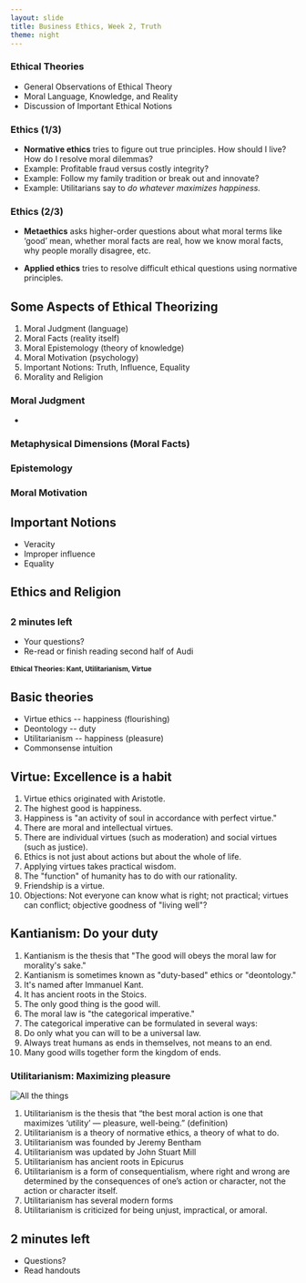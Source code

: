 ```yaml
---
layout: slide
title: Business Ethics, Week 2, Truth
theme: night
---
```


<section><!--Begin Day 1 Truth-->
<section data-background="http://channel.nationalgeographic.com/exposure/content/photo/photo/2079435_deeper-still_jfxeaqbh63vorhnrwcs4oomcjqoxpy7q62c4u66siw3t6qwph3oq_790x445.jpg" section data-markdown><!--Begin slide-->

# Ethical Theories

- General Observations of Ethical Theory
- Moral Language, Knowledge, and Reality
- Discussion of Important Ethical Notions

</section><!--end slide-->
<section data-markdown>

### Ethics  (1/3)

- **Normative ethics** tries to figure out true principles. How should I live? How do I resolve moral dilemmas? 
- Example: Profitable fraud versus costly integrity? 
- Example: Follow my family tradition or break out and innovate? 
- Example: Utilitarians say to *do whatever maximizes happiness.* 

</section><section data-markdown>

### Ethics (2/3)

- **Metaethics** asks higher-order questions about what moral terms like ‘good’ mean, whether moral facts are real, how we know moral facts, why people morally disagree, etc.

- **Applied ethics** tries to resolve difficult ethical questions using normative principles.

</section><section data-markdown>

## Some Aspects of Ethical Theorizing

1. Moral Judgment (language)
2. Moral Facts (reality itself)
3. Moral Epistemology (theory of knowledge) 
4. Moral Motivation (psychology)
5. Important Notions: Truth, Influence, Equality
6. Morality and Religion

### Moral Judgment

-

</section><section data-markdown>

### Metaphysical Dimensions (Moral Facts)

</section><section data-markdown>

### Epistemology

</section><section data-markdown>

### Moral Motivation

</section><section data-markdown>

## Important Notions

- Veracity
- Improper influence
- Equality

</section><section data-markdown>

## Ethics and Religion

</section><section data-markdown>

##

</section><section data-markdown>


### 2 minutes left
* Your questions?
* Re-read or finish reading second half of Audi




<section> <!--begin day 2-->
<section data-background="http://channel.nationalgeographic.com/exposure/content/photo/photo/2079435_deeper-still_jfxeaqbh63vorhnrwcs4oomcjqoxpy7q62c4u66siw3t6qwph3oq_790x445.jpg" data-markdown>

# Ethical Theories: Kant, Utilitarianism, Virtue


</section><section data-markdown>

## Basic theories

- Virtue ethics -- happiness (flourishing)
- Deontology -- duty
- Utilitarianism -- happiness (pleasure)
- Commonsense intuition


</section><section data-markdown>

## Virtue: Excellence is a habit

1. Virtue ethics originated with Aristotle.
5. The highest good is happiness. 
6. Happiness is "an activity of soul in accordance with perfect virtue." 
3. There are moral and intellectual virtues. 
4. There are individual virtues (such as moderation) and social virtues (such as justice).
6. Ethics is not just about actions but about the whole of life. 
7. Applying virtues takes practical wisdom. 
8. The "function" of humanity has to do with our rationality. 
9. Friendship is a virtue.
10. Objections: Not everyone can know what is right; not practical; virtues can conflict; objective goodness of "living well"?


</section><section data-markdown>


## Kantianism: Do your duty

1. Kantianism is the thesis that "The good will obeys the moral law for morality's sake."
2. Kantianism is sometimes known as "duty-based" ethics or "deontology."
3. It's named after Immanuel Kant.
4. It has ancient roots in the Stoics. 
5. The only good thing is the good will. 
6. The moral law is "the categorical imperative."
7. The categorical imperative can be formulated in several ways:
8. Do only what you can will to be a universal law. 
9. Always treat humans as ends in themselves, not means to an end.
10. Many good wills together form the kingdom of ends. 


</section> <section data-markdown>

### Utilitarianism: Maximizing pleasure

![All the things](http://nearby-pla.net/images/library/slack-emoji/all-the-things-emoji.png)

1. Utilitarianism  is the thesis that “the best moral action is one that maximizes ‘utility’ — pleasure, well-being.” (definition)
2. Utilitarianism is a theory of normative ethics, a theory of what to do. 
3. Utilitarianism was founded by Jeremy Bentham
4. Utilitarianism was updated by John Stuart Mill
5. Utilitarianism has ancient roots in Epicurus
6. Utilitarianism is a form of consequentialism, where right and wrong are determined by the consequences of one’s action or character, not the action or character itself. 
7. Utilitarianism has several modern forms
8. Utilitarianism is criticized for being unjust, impractical, or amoral. 

</section><section data-markdown>

##

</section><section data-markdown>

##

</section><section data-markdown>

##

</section><section data-markdown>

##

</section><section data-markdown>

##

</section><section data-markdown>

##




</section> <section data-markdown>

## 2 minutes left
* Questions?
* Read handouts

</section>
</section><!--End Day 3, Religion and Reason-->
